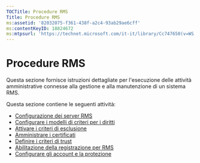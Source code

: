 ```yaml
---
TOCTitle: Procedure RMS
Title: Procedure RMS
ms:assetid: '82032075-f361-438f-a2c4-93ab29ae6cff'
ms:contentKeyID: 18824672
ms:mtpsurl: 'https://technet.microsoft.com/it-it/library/Cc747650(v=WS.10)'
---
```


Procedure RMS
=============

Questa sezione fornisce istruzioni dettagliate per l'esecuzione delle attività amministrative connesse alla gestione e alla manutenzione di un sistema RMS.

Questa sezione contiene le seguenti attività:

-   [Configurazione dei server RMS](https://technet.microsoft.com/02cbddf4-fc54-4fe5-a8d5-da15baeab7df)
-   [Configurare i modelli di criteri per i diritti](https://technet.microsoft.com/31887a83-60c3-41b3-b636-69ff2dda3c88)
-   [Attivare i criteri di esclusione](https://technet.microsoft.com/bbb1ce50-bc11-41cf-b75b-a6756141908f)
-   [Amministrare i certificati](https://technet.microsoft.com/577328cf-505d-41c4-9eef-08ed6d8c9624)
-   [Definire i criteri di trust](https://technet.microsoft.com/6c2be3c2-1837-4de4-a72e-3ba3eec3321d)
-   [Abilitazione della registrazione per RMS](https://technet.microsoft.com/8de77548-f125-40b8-9fb9-40d0d9ec65e2)
-   [Configurare gli account e la protezione](https://technet.microsoft.com/739a8ae2-a8dd-4137-973a-fea023ddd67a)
